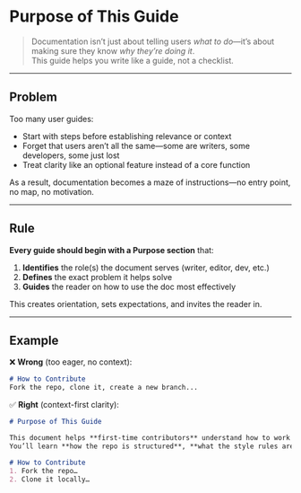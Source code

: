 # Purpose of This Guide

> Documentation isn’t just about telling users *what to do*—it’s about making sure they know *why they’re doing it*.  
> This guide helps you write like a guide, not a checklist.

---

## Problem

Too many user guides:
- Start with steps before establishing relevance or context  
- Forget that users aren’t all the same—some are writers, some developers, some just lost  
- Treat clarity like an optional feature instead of a core function  

As a result, documentation becomes a maze of instructions—no entry point, no map, no motivation.

---

## Rule

**Every guide should begin with a Purpose section** that:
1. **Identifies** the role(s) the document serves (writer, editor, dev, etc.)  
2. **Defines** the exact problem it helps solve  
3. **Guides** the reader on how to use the doc most effectively

This creates orientation, sets expectations, and invites the reader in.

---

## Example

❌ **Wrong** (too eager, no context):

```markdown
# How to Contribute
Fork the repo, clone it, create a new branch...
```

✅ **Right** (context-first clarity):

```markdown
# Purpose of This Guide

This document helps **first-time contributors** understand how to work with the `sans-serif-sentiments` repository.  
You’ll learn **how the repo is structured**, **what the style rules are**, and **how to contribute confidently** without breaking anything.

# How to Contribute
1. Fork the repo…
2. Clone it locally…
```
